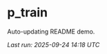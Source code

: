 # p_train

Auto-updating README demo.

<!--START_SECTION:status-->
_Last run: 2025-09-24 14:18 UTC_
<!--END_SECTION:status-->




































































































































































































































































































































































































































































































































































































































































































































































































































